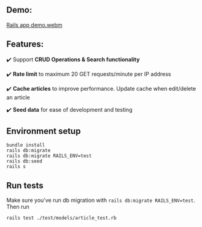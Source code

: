 ## Demo:

[Rails app demo.webm](https://github.com/anhminhtran235/eng-intern-assessment-rails/assets/54651212/cda71b07-298f-4212-bae2-6ae41956853e)

## Features:

✔️ Support **CRUD Operations & Search functionality**

✔️ **Rate limit** to maximum 20 GET requests/minute per IP address

✔️ **Cache articles** to improve performance. Update cache when edit/delete an article

✔️ **Seed data** for ease of development and testing

## Environment setup

```
bundle install
rails db:migrate
rails db:migrate RAILS_ENV=test
rails db:seed
rails s
```

## Run tests

Make sure you've run db migration with `rails db:migrate RAILS_ENV=test`. Then run

```
rails test ./test/models/article_test.rb
```
